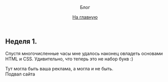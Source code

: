 <!DOCTYPE html>
<html lang="ru">
  <head>
    <meta charset="utf-8">
    <title>Дневник молодого менеджера</title>
    <link rel="stylesheet" href="style.css">
  </head>
  <body>
    <header>
      <p class="page-title">Блог</p>
      <nav class="blog-navigation">
        <a href="index.html">На главную</a>
      </nav>
    </header>
    <main>
      <article>
        <h1> Неделя 1.</h1>
        <p> Спустя многочисленные часы мне удалось наконец овладеть основами HTML и CSS. Удивительно, что теперь это не набор букв :)</p>
      </article>
      <aside class="partnership">
        Тут могла быть ваша реклама, а могла и не быть.
      </aside>
    </main>
    <footer>
      Подвал сайта
    </footer>
  </body>
</html>
